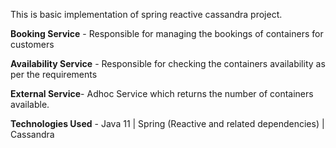 This is basic implementation of spring reactive cassandra project.

**Booking Service** - Responsible for managing the bookings of containers for customers

**Availability Service**  - Responsible for checking the containers availability as per the requirements

**External Service**- Adhoc Service which returns the number of containers available.

**Technologies Used** - Java 11 | Spring (Reactive and related dependencies) | Cassandra
